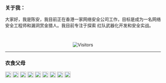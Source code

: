 ### 关于我：

大家好，我是陈安，我目前正在香港一家网络安全公司工作，目标是成为一名网络安全工程师和漏洞赏金猎人。我目前专注于探索 红队武器化开发和安全实战。

<br>

<p align="center">
  <img src="https://profile-counter.glitch.me/hisc007/count.svg" alt="Visitors">
</p>


---

### 衣食父母

<code><img src="https://s4.ax1x.com/2022/01/10/7V7r5t.png"  height=20/></code>
<code><img src="https://s4.ax1x.com/2022/01/10/7VbG6O.png"  height=20/></code>
<code><img src="https://s4.ax1x.com/2022/01/10/7VqAUA.png"  height=20/></code>
<code><img src="https://s4.ax1x.com/2022/01/10/7Vq68x.png"  height=20/></code>
<code><img src="https://s4.ax1x.com/2022/01/10/7Vqfqe.png"  height=20/></code>
<code><img src="https://s4.ax1x.com/2022/01/10/7VLuJ1.png"  height=20/></code>
<code><img src="https://s4.ax1x.com/2022/01/10/7VOSmD.png"  height=20/></code>
<code><img src="https://s4.ax1x.com/2022/01/10/7VObDS.png"  height=20/></code>
<code><img src="https://s4.ax1x.com/2022/01/10/7VXLM6.png"  height=20/></code>
